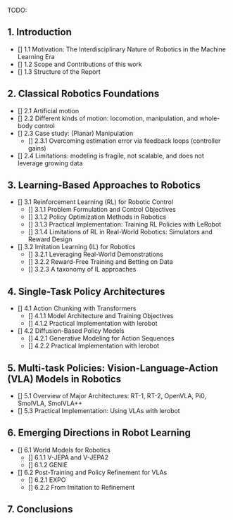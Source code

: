 TODO:

## 1. Introduction

- [] 1.1 Motivation: The Interdisciplinary Nature of Robotics in the Machine Learning Era
- [] 1.2 Scope and Contributions of this work
- [] 1.3 Structure of the Report

## 2. Classical Robotics Foundations

- [] 2.1 Artificial motion
- [] 2.2 Different kinds of motion: locomotion, manipulation, and whole-body control
- [] 2.3 Case study: (Planar) Manipulation
    - [] 2.3.1 Overcoming estimation error via feedback loops (controller gains)
- [] 2.4 Limitations: modeling is fragile, not scalable, and does not leverage growing data

## 3. Learning-Based Approaches to Robotics

- [] 3.1 Reinforcement Learning (RL) for Robotic Control
    - [] 3.1.1 Problem Formulation and Control Objectives
    - [] 3.1.2 Policy Optimization Methods in Robotics
    - [] 3.1.3 Practical Implementation: Training RL Policies with LeRobot
    - [] 3.1.4 Limitations of RL in Real-World Robotics: Simulators and Reward Design
- [] 3.2 Imitation Learning (IL) for Robotics
    - [] 3.2.1 Leveraging Real-World Demonstrations
    - [] 3.2.2 Reward-Free Training and Betting on Data
    - [] 3.2.3 A taxonomy of IL approaches

## 4. Single-Task Policy Architectures

- [] 4.1 Action Chunking with Transformers
    - [] 4.1.1 Model Architecture and Training Objectives
    - [] 4.1.2 Practical Implementation with lerobot
- [] 4.2 Diffusion-Based Policy Models
    - [] 4.2.1 Generative Modeling for Action Sequences
    - [] 4.2.2 Practical Implementation with lerobot

## 5. Multi-task Policies: Vision-Language-Action (VLA) Models in Robotics

- [] 5.1 Overview of Major Architectures: RT-1, RT-2, OpenVLA, Pi0, SmolVLA, SmolVLA++
- [] 5.3 Practical Implementation: Using VLAs with lerobot

## 6. Emerging Directions in Robot Learning

- [] 6.1 World Models for Robotics
    - [] 6.1.1 V-JEPA and V-JEPA2
    - [] 6.1.2 GENIE
- [] 6.2 Post-Training and Policy Refinement for VLAs
    - [] 6.2.1 EXPO
    - [] 6.2.2 From Imitation to Refinement

## 7. Conclusions
